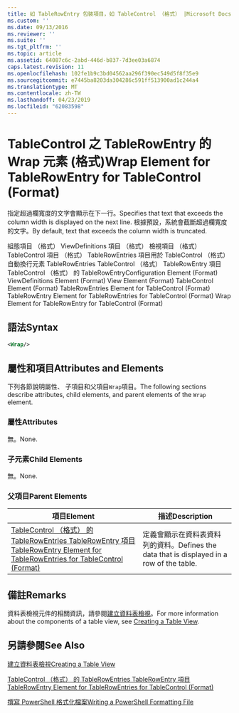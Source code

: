 ```yaml
---
title: 如 TableRowEntry 包裝項目，如 TableControl （格式） |Microsoft Docs
ms.custom: ''
ms.date: 09/13/2016
ms.reviewer: ''
ms.suite: ''
ms.tgt_pltfrm: ''
ms.topic: article
ms.assetid: 64087c6c-2abd-446d-b837-7d3ee03a6874
caps.latest.revision: 11
ms.openlocfilehash: 102fe1b9c3bd04562aa296f390ec549d5f8f35e9
ms.sourcegitcommit: e7445ba8203da304286c591ff513900ad1c244a4
ms.translationtype: MT
ms.contentlocale: zh-TW
ms.lasthandoff: 04/23/2019
ms.locfileid: "62083598"
---
```

# <a name="wrap-element-for-tablerowentry-for-tablecontrol--format"></a><span data-ttu-id="ffd80-102">TableControl 之 TableRowEntry 的 Wrap 元素 (格式)</span><span class="sxs-lookup"><span data-stu-id="ffd80-102">Wrap Element for TableRowEntry for TableControl  (Format)</span></span>

<span data-ttu-id="ffd80-103">指定超過欄寬度的文字會顯示在下一行。</span><span class="sxs-lookup"><span data-stu-id="ffd80-103">Specifies that text that exceeds the column width is displayed on the next line.</span></span> <span data-ttu-id="ffd80-104">根據預設，系統會截斷超過欄寬度的文字。</span><span class="sxs-lookup"><span data-stu-id="ffd80-104">By default, text that exceeds the column width is truncated.</span></span>

<span data-ttu-id="ffd80-105">組態項目 （格式） ViewDefinitions 項目 （格式） 檢視項目 （格式） TableControl 項目 （格式） TableRowEntries 項目用於 TableControl （格式） 自動換行元素 TableRowEntries TableControl （格式） TableRowEntry 項目TableControl （格式） 的 TableRowEntry</span><span class="sxs-lookup"><span data-stu-id="ffd80-105">Configuration Element (Format) ViewDefinitions Element (Format) View Element (Format) TableControl Element (Format) TableRowEntries Element for TableControl (Format) TableRowEntry Element for TableRowEntries for TableControl (Format) Wrap Element for TableRowEntry for TableControl (Format)</span></span>

## <a name="syntax"></a><span data-ttu-id="ffd80-106">語法</span><span class="sxs-lookup"><span data-stu-id="ffd80-106">Syntax</span></span>

```xml
<Wrap/>
```

## <a name="attributes-and-elements"></a><span data-ttu-id="ffd80-107">屬性和項目</span><span class="sxs-lookup"><span data-stu-id="ffd80-107">Attributes and Elements</span></span>

<span data-ttu-id="ffd80-108">下列各節說明屬性、 子項目和父項目`Wrap`項目。</span><span class="sxs-lookup"><span data-stu-id="ffd80-108">The following sections describe attributes, child elements, and parent elements of the `Wrap` element.</span></span>

### <a name="attributes"></a><span data-ttu-id="ffd80-109">屬性</span><span class="sxs-lookup"><span data-stu-id="ffd80-109">Attributes</span></span>

<span data-ttu-id="ffd80-110">無。</span><span class="sxs-lookup"><span data-stu-id="ffd80-110">None.</span></span>

### <a name="child-elements"></a><span data-ttu-id="ffd80-111">子元素</span><span class="sxs-lookup"><span data-stu-id="ffd80-111">Child Elements</span></span>

<span data-ttu-id="ffd80-112">無。</span><span class="sxs-lookup"><span data-stu-id="ffd80-112">None.</span></span>

### <a name="parent-elements"></a><span data-ttu-id="ffd80-113">父項目</span><span class="sxs-lookup"><span data-stu-id="ffd80-113">Parent Elements</span></span>

|<span data-ttu-id="ffd80-114">項目</span><span class="sxs-lookup"><span data-stu-id="ffd80-114">Element</span></span>|<span data-ttu-id="ffd80-115">描述</span><span class="sxs-lookup"><span data-stu-id="ffd80-115">Description</span></span>|
|-------------|-----------------|
|[<span data-ttu-id="ffd80-116">TableControl （格式） 的 TableRowEntries TableRowEntry 項目</span><span class="sxs-lookup"><span data-stu-id="ffd80-116">TableRowEntry Element for TableRowEntries for TableControl (Format)</span></span>](./tablerowentry-element-for-tablerowentries-for-tablecontrol-format.md)|<span data-ttu-id="ffd80-117">定義會顯示在資料表資料列的資料。</span><span class="sxs-lookup"><span data-stu-id="ffd80-117">Defines the data that is displayed in a row of the table.</span></span>|

## <a name="remarks"></a><span data-ttu-id="ffd80-118">備註</span><span class="sxs-lookup"><span data-stu-id="ffd80-118">Remarks</span></span>

<span data-ttu-id="ffd80-119">資料表檢視元件的相關資訊，請參閱[建立資料表檢視](./creating-a-table-view.md)。</span><span class="sxs-lookup"><span data-stu-id="ffd80-119">For more information about the components of a table view, see [Creating a Table View](./creating-a-table-view.md).</span></span>

## <a name="see-also"></a><span data-ttu-id="ffd80-120">另請參閱</span><span class="sxs-lookup"><span data-stu-id="ffd80-120">See Also</span></span>

[<span data-ttu-id="ffd80-121">建立資料表檢視</span><span class="sxs-lookup"><span data-stu-id="ffd80-121">Creating a Table View</span></span>](./creating-a-table-view.md)

[<span data-ttu-id="ffd80-122">TableControl （格式） 的 TableRowEntries TableRowEntry 項目</span><span class="sxs-lookup"><span data-stu-id="ffd80-122">TableRowEntry Element for TableRowEntries for TableControl (Format)</span></span>](./tablerowentry-element-for-tablerowentries-for-tablecontrol-format.md)

[<span data-ttu-id="ffd80-123">撰寫 PowerShell 格式化檔案</span><span class="sxs-lookup"><span data-stu-id="ffd80-123">Writing a PowerShell Formatting File</span></span>](./writing-a-powershell-formatting-file.md)
